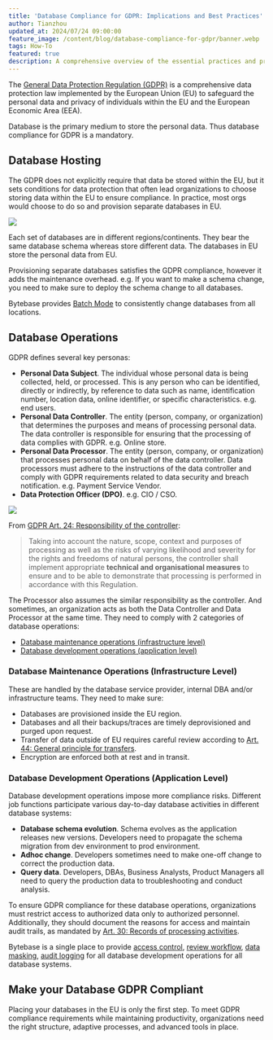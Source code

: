 ```yaml
---
title: 'Database Compliance for GDPR: Implications and Best Practices'
author: Tianzhou
updated_at: 2024/07/24 09:00:00
feature_image: /content/blog/database-compliance-for-gdpr/banner.webp
tags: How-To
featured: true
description: A comprehensive overview of the essential practices and principles necessary for achieving GDPR compliance within database operations
---
```


The [General Data Protection Regulation (GDPR)](https://gdpr-info.eu/) is a comprehensive data protection law implemented by the European Union (EU) to safeguard the personal data and privacy of individuals within the EU and the European Economic Area (EEA).

Database is the primary medium to store the personal data. Thus database compliance for GDPR is a mandatory.

## Database Hosting

The GDPR does not explicitly require that data be stored within the EU, but it sets conditions for data protection that often lead organizations to choose storing data within the EU to ensure compliance. In practice, most orgs would choose to do so and provision separate databases in EU.

![](/content/blog/database-compliance-for-gdpr/multi-region-databases.webp)

Each set of databases are in different regions/continents. They bear the same database schema whereas store different data. The
databases in EU store the personal data from EU.

Provisioning separate databases satisfies the GDPR compliance, however it adds the maintenance overhead. e.g. If you want to make a schema change, you need to make sure to deploy the schema change to all databases.

<HintBlock type="info">

Bytebase provides [Batch Mode](/docs/change-database/batch-change/) to consistently change databases from all locations.

</HintBlock>

## Database Operations

GDPR defines several key personas:

- **Personal Data Subject**. The individual whose personal data is being collected, held, or processed. This is any person who can be identified, directly or indirectly, by reference to data such as name, identification number, location data, online identifier, or specific characteristics. e.g. end users.
- **Personal Data Controller**. The entity (person, company, or organization) that determines the purposes and means of processing personal data. The data controller is responsible for ensuring that the processing of data complies with GDPR. e.g. Online store.
- **Personal Data Processor**. The entity (person, company, or organization) that processes personal data on behalf of the data controller. Data processors must adhere to the instructions of the data controller and comply with GDPR requirements related to data security and breach notification. e.g. Payment Service Vendor.
- **Data Protection Officer (DPO)**. e.g. CIO / CSO.

![](/content/blog/database-compliance-for-gdpr/gdpr-persona.webp)

From [GDPR Art. 24: Responsibility of the controller](https://gdpr-info.eu/art-24-gdpr/):

> Taking into account the nature, scope, context and purposes of processing as well as the risks of varying likelihood and severity for the rights and freedoms of natural persons, the controller shall implement appropriate **technical and organisational measures** to ensure and to be able to demonstrate that processing is performed in accordance with this Regulation.

The Processor also assumes the similar responsibility as the controller. And sometimes, an organization acts as both the Data Controller and Data Processor at the same time. They need to comply with 2 categories of database operations:

- [Database maintenance operations (infrastructure level)](#infrastructure-level-database-maintenance-operations)
- [Database development operations (application level)](#application-level-database-development-operations)

### Database Maintenance Operations (Infrastructure Level)

These are handled by the database service provider, internal DBA and/or infrastructure teams. They need to make sure:

- Databases are provisioned inside the EU region.
- Databases and all their backups/traces are timely deprovisioned and purged upon request.
- Transfer of data outside of EU requires careful review according to [Art. 44: General principle for transfers](https://gdpr-info.eu/art-44-gdpr/).
- Encryption are enforced both at rest and in transit.

### Database Development Operations (Application Level)

Database development operations impose more compliance risks. Different job functions participate various
day-to-day database activities in different database systems:

- **Database schema evolution**. Schema evolves as the application releases new versions. Developers need to
  propagate the schema migration from dev environment to prod environment.
- **Adhoc change**. Developers sometimes need to make one-off change to correct the production data.
- **Query data**. Developers, DBAs, Business Analysts, Product Managers all need to query the production data to troubleshooting and conduct analysis.

To ensure GDPR compliance for these database operations, organizations must restrict access to authorized data only to authorized personnel. Additionally, they should document the reasons for access and maintain audit trails, as mandated by [Art. 30: Records of processing activities](https://gdpr-info.eu/art-30-gdpr/).

<HintBlock type="info">

Bytebase is a single place to provide [access control](/docs/security/data-access-control/), [review workflow](/docs/change-database/change-workflow/), [data masking](/docs/security/data-masking/overview/), [audit logging](/docs/security/audit-log/) for all database development operations for all database systems.

</HintBlock>

## Make your Database GDPR Compliant

Placing your databases in the EU is only the first step. To meet GDPR compliance requirements while maintaining productivity, organizations need the right structure, adaptive processes, and advanced tools in place.
